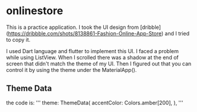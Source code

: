 # onlinestore
This is a practice application. I took the UI design from [dribble] (https://dribbble.com/shots/8138861-Fashion-Online-App-Store) and I tried to copy it. 

I used Dart language and flutter to implement this UI. I faced a problem while using ListView. When I scrolled there was a shadow at the end of screen that didn't match the theme of my UI. Then I figured out that you can control it by using the theme under the MaterialApp().   


## Theme Data
the code is: 
'''
theme: ThemeData(
accentColor: Colors.amber[200],
),
'''
